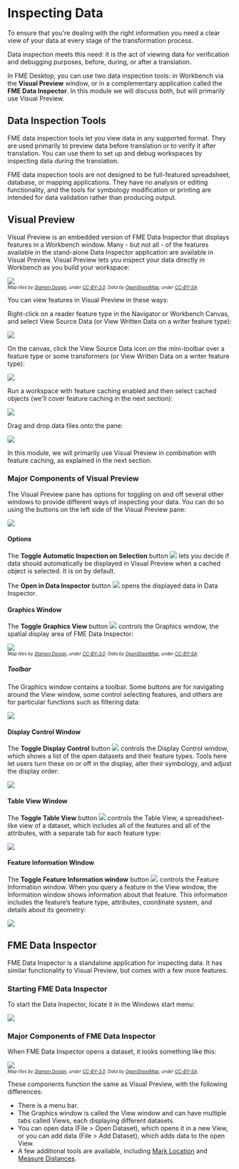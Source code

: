 # Inspecting Data

To ensure that you're dealing with the right information you need a clear view of your data at every stage of the transformation process.

Data inspection meets this need: it is the act of viewing data for verification and debugging purposes, before, during, or after a translation.

In FME Desktop, you can use two data inspection tools: in Workbench via the **Visual Preview** window, or in a complementary application called the **FME Data Inspector**. In this module we will discuss both, but will primarily use Visual Preview.

## Data Inspection Tools

FME data inspection tools let you view data in any supported format. They are used primarily to preview data before translation or to verify it after translation. You can use them to set up and debug workspaces by inspecting data *during* the translation.

FME data inspection tools are not designed to be full-featured spreadsheet, database, or mapping applications. They have no analysis or editing functionality, and the tools for symbology modification or printing are intended for data validation rather than producing output.

## Visual Preview

Visual Preview is an embedded version of FME Data Inspector that displays features in a Workbench window. Many  - but not all - of the features available in the stand-alone Data Inspector application are available in Visual Preview. Visual Preview lets you inspect your data directly in Workbench as you build your workspace:

![](../1.getting-started/Images/visual-preview.png)
<br><span style="font-style:italic;font-size:x-small">Map tiles by <a href="https://stamen.com">Stamen Design</a>, under <a href="https://creativecommons.org/licenses/by/3.0">CC-BY-3.0</a>. Data by <a href="http://openstreetmap.org">OpenStreetMap</a>, under <a href="http://creativecommons.org/licenses/by-sa/3.0">CC-BY-SA</a>.

You can view features in Visual Preview in these ways:

Right-click on a reader feature type in the Navigator or Workbench Canvas, and select View Source Data (or View Written Data on a writer feature type):

![](./Images/view-source-data.png)

On the canvas, click the View Source Data icon on the mini-toolbar over a feature type or some transformers (or View Written Data on a writer feature type):

![](./Images/view-source-data-icon.png)

Run a workspace with feature caching enabled and then select cached objects (we'll cover feature caching in the next section):

![](./Images/inspect-cache-visual-preview.png)

Drag and drop data files onto the pane:

![](./Images/visual-preview-drag.png)

In this module, we will primarily use Visual Preview in combination with feature caching, as explained in the next section.

### Major Components of Visual Preview

The Visual Preview pane has options for toggling on and off several other windows to provide different ways of inspecting your data. You can do so using the buttons on the left side of the Visual Preview pane:

![](./Images/visual-preview-toolbar.png)

#### Options

The **Toggle Automatic Inspection on Selection** button ![](./Images/inspect_on_selection_toggle_16x16.png) lets you decide if data should automatically be displayed in Visual Preview when a cached object is selected. It is on by default.

The **Open in Data Inspector** button ![](./Images/fmedatainspector_16x16.png) opens the displayed data in Data Inspector.

#### Graphics Window

The **Toggle Graphics View** button ![](./Images/graphics_view_24x24.png) controls the Graphics window, the spatial display area of FME Data Inspector:

![](./Images/Img1.027.DataInspectorViewWindow.png)
<br><span style="font-style:italic;font-size:x-small">Map tiles by <a href="https://stamen.com">Stamen Design</a>, under <a href="https://creativecommons.org/licenses/by/3.0">CC-BY-3.0</a>. Data by <a href="http://openstreetmap.org">OpenStreetMap</a>, under <a href="http://creativecommons.org/licenses/by-sa/3.0">CC-BY-SA</a>.

##### Toolbar

The Graphics window contains a toolbar. Some buttons are for navigating around the View window, some control selecting features, and others are for particular functions such as filtering data:

![](./Images/graphics-toolbar.png)

#### Display Control Window

The **Toggle Display Control** button ![](./Images/display_control_view_16x16.png) controls the Display Control window, which shows a list of the open datasets and their feature types. Tools here let users turn these on or off in the display, alter their symbology, and adjust the display order:

![](./Images/Img1.029.DataInspectorDisplayControlWindow.png)

#### Table View Window

The **Toggle Table View** button ![](./Images/table_view_16x16.png) controls the Table View, a spreadsheet-like view of a dataset, which includes all of the features and all of the attributes, with a separate tab for each feature type:

![](./Images/Img1.031.DataInspectorTableView.png)

#### Feature Information Window

The **Toggle Feature Information window** button ![](./Images/feature_info_view.png) controls the Feature Information window. When you query a feature in the View window, the Information window shows information about that feature. This information includes the feature’s feature type, attributes, coordinate system, and details about its geometry:

![](./Images/Img1.030.DataInspectorFeatureInformation.png)

## FME Data Inspector

FME Data Inspector is a standalone application for inspecting data. It has similar functionality to Visual Preview, but comes with a few more features.

### Starting FME Data Inspector

To start the Data Inspector, locate it in the Windows start menu:

![](./Images/Img1.025.StartingDataInspector.png)

### Major Components of FME Data Inspector

When FME Data Inspector opens a dataset, it looks something like this:

![](./Images/Img1.026.InspectorInterface.png)
<br><span style="font-style:italic;font-size:x-small">Map tiles by <a href="https://stamen.com">Stamen Design</a>, under <a href="https://creativecommons.org/licenses/by/3.0">CC-BY-3.0</a>. Data by <a href="http://openstreetmap.org">OpenStreetMap</a>, under <a href="http://creativecommons.org/licenses/by-sa/3.0">CC-BY-SA</a>.

These components function the same as Visual Preview, with the following differences:
- There is a menu bar.
- The Graphics window is called the View window and can have multiple tabs called Views, each displaying different datasets.
- You can open data (File > Open Dataset), which opens it in a new View, or you can add data (File > Add Dataset), which adds data to the open View.
- A few additional tools are available, including [Mark Location](http://docs.safe.com/fme/2019.0/html/FME_Desktop_Documentation/FME_DataInspector/DataInspector/Marking-Locations.htm) and [Measure Distances](http://docs.safe.com/fme/2019.0/html/FME_Desktop_Documentation/FME_DataInspector/DataInspector/Using_the_Measuring_Tool.htm).
